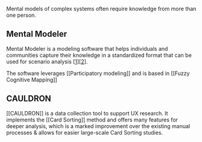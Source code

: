 Mental models of complex systems often require knowledge from more than one person.

## Mental Modeler
  
Mental Modeler is a modeling software that helps individuals and communities capture their knowledge in a standardized format that can be used for scenario analysis \[[1](https://www.mentalmodeler.com/)\]\[[2](https://ieeexplore.ieee.org/document/6479949)\].

The software leverages [[Participatory modeling]] and is based in [[Fuzzy Cognitive Mapping]]

## CAULDRON

[[CAULDRON]] is a data collection tool to support UX research. It implements the [[Card Sorting]] method and offers many features for deeper analysis, which is a marked improvement over the existing manual processes & allows for easier large-scale Card Sorting studies.